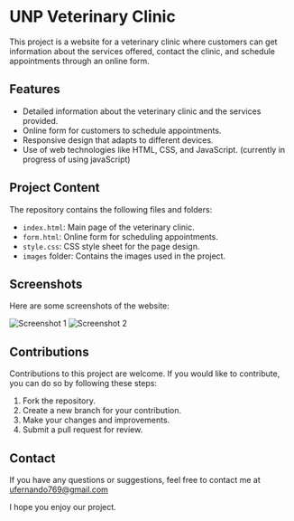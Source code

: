 # UNP Veterinary Clinic

This project is a website for a veterinary clinic where customers can get information about the services offered, contact the clinic, and schedule appointments through an online form.

## Features

- Detailed information about the veterinary clinic and the services provided.
- Online form for customers to schedule appointments.
- Responsive design that adapts to different devices.
- Use of web technologies like HTML, CSS, and JavaScript. (currently in progress of using javaScript)

## Project Content

The repository contains the following files and folders:

- `index.html`: Main page of the veterinary clinic.
- `form.html`: Online form for scheduling appointments.
- `style.css`: CSS style sheet for the page design.
- `images` folder: Contains the images used in the project.

## Screenshots

Here are some screenshots of the website:

![Screenshot 1](screenshots/screenshot1.png)
![Screenshot 2](screenshots/screenshot2.png)

## Contributions

Contributions to this project are welcome. If you would like to contribute, you can do so by following these steps:

1. Fork the repository.
2. Create a new branch for your contribution.
3. Make your changes and improvements.
4. Submit a pull request for review.

## Contact

If you have any questions or suggestions, feel free to contact me at ufernando769@gmail.com

I hope you enjoy our project.
